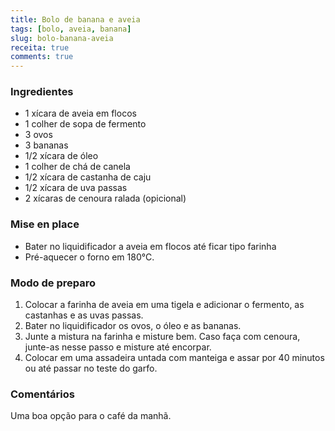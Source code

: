 ```yaml
---
title: Bolo de banana e aveia
tags: [bolo, aveia, banana]
slug: bolo-banana-aveia
receita: true
comments: true
---
```


### Ingredientes

- 1 xícara de aveia em flocos
- 1 colher de sopa de fermento
- 3 ovos
- 3 bananas
- 1/2 xícara de óleo
- 1 colher de chá de canela
- 1/2 xícara de castanha de caju
- 1/2 xícara de uva passas
- 2 xícaras de cenoura ralada (opicional)

### Mise en place

- Bater no liquidificador a aveia em flocos até ficar tipo farinha
- Pré-aquecer o forno em 180°C.

### Modo de preparo

1. Colocar a farinha de aveia em uma tigela e adicionar o fermento, as castanhas e as uvas passas.
2. Bater no liquidificador os ovos, o óleo e as bananas.
3. Junte a mistura na farinha e misture bem. Caso faça com cenoura, junte-as nesse passo e misture até encorpar.
4. Colocar em uma assadeira untada com manteiga e assar por 40 minutos ou até passar no teste do garfo.

### Comentários

Uma boa opção para o café da manhã.

